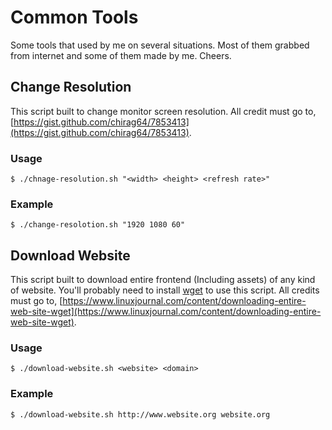 # Common Tools
Some tools that used by me on several situations. Most of them grabbed from internet and some of them made by me. Cheers.

## Change Resolution
This script built to change monitor screen resolution. All credit must go to, [https://gist.github.com/chirag64/7853413](https://gist.github.com/chirag64/7853413).

### Usage
```
$ ./chnage-resolution.sh "<width> <height> <refresh rate>"
```

### Example
```
$ ./change-resolotion.sh "1920 1080 60"
```

## Download Website
This script built to download entire frontend (Including assets) of any kind of website. You'll probably need to install [wget](https://www.gnu.org/software/wget/) to use this script. All credits must go to, [https://www.linuxjournal.com/content/downloading-entire-web-site-wget](https://www.linuxjournal.com/content/downloading-entire-web-site-wget).

### Usage
```
$ ./download-website.sh <website> <domain>
```

### Example
```
$ ./download-website.sh http://www.website.org website.org
```
